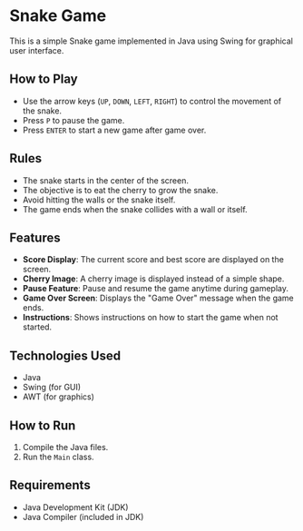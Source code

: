 # Snake Game

This is a simple Snake game implemented in Java using Swing for graphical user interface.

## How to Play

- Use the arrow keys (`UP`, `DOWN`, `LEFT`, `RIGHT`) to control the movement of the snake.
- Press `P` to pause the game.
- Press `ENTER` to start a new game after game over.

## Rules

- The snake starts in the center of the screen.
- The objective is to eat the cherry to grow the snake.
- Avoid hitting the walls or the snake itself.
- The game ends when the snake collides with a wall or itself.

## Features

- **Score Display**: The current score and best score are displayed on the screen.
- **Cherry Image**: A cherry image is displayed instead of a simple shape.
- **Pause Feature**: Pause and resume the game anytime during gameplay.
- **Game Over Screen**: Displays the "Game Over" message when the game ends.
- **Instructions**: Shows instructions on how to start the game when not started.

## Technologies Used

- Java
- Swing (for GUI)
- AWT (for graphics)

## How to Run

1. Compile the Java files.
2. Run the `Main` class.

## Requirements

- Java Development Kit (JDK)
- Java Compiler (included in JDK)
